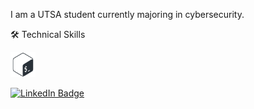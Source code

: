 I am a UTSA student currently majoring in cybersecurity.

:hammer_and_wrench: Technical Skills
<div>
  <img src="https://github.com/devicons/devicon/blob/master/icons/bash/bash-plain.svg" title="Bash" alt="bash" width="40" height="40"/>&nbsp;
</div>
<p> </p>
<div id="badges">
  <a href="I do not have a LinkedIn profile yet, I will soon hopefully.">
    <img src="https://img.shields.io/badge/LinkedIn-blue?style=for-the-badge&logo=linkedin&logoColor=white" alt="LinkedIn Badge"/>
</div>
